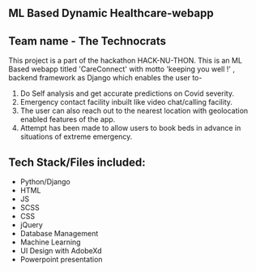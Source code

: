 ## ML Based Dynamic Healthcare-webapp
## Team name - The Technocrats
This project is a part of the hackathon HACK-NU-THON. This is an ML Based webapp titled 'CareConnect' with motto 'keeping you well !' , backend framework as Django which enables the user to-
1. Do Self analysis and get accurate predictions on Covid severity.
2. Emergency contact facility inbuilt like video chat/calling facility.
3. The user can also reach out to the nearest location with geolocation enabled features of the app.
4. Attempt has been made to allow users to book beds in advance in situations of extreme emergency.

## Tech Stack/Files included:
- Python/Django
- HTML
- JS
- SCSS
- CSS
- jQuery
- Database Management
- Machine Learning
- UI Design with AdobeXd
- Powerpoint presentation






